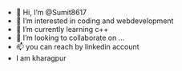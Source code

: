- 👋 Hi, I’m @Sumit8617
- 👀 I’m interested in coding and webdevelopment
- 🌱 I’m currently learning c++
- 💞️ I’m looking to collaborate on ...
- 📫 you can reach by linkedin account
- I am kharagpur


